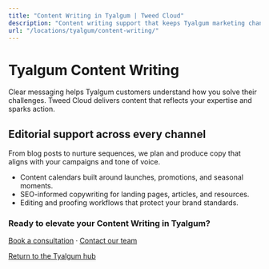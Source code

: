 ```yaml
---
title: "Content Writing in Tyalgum | Tweed Cloud"
description: "Content writing support that keeps Tyalgum marketing channels fresh."
url: "/locations/tyalgum/content-writing/"
---
```


# Tyalgum Content Writing

Clear messaging helps Tyalgum customers understand how you solve their challenges. Tweed Cloud delivers content that reflects your expertise and sparks action.

## Editorial support across every channel

From blog posts to nurture sequences, we plan and produce copy that aligns with your campaigns and tone of voice.

- Content calendars built around launches, promotions, and seasonal moments.
- SEO-informed copywriting for landing pages, articles, and resources.
- Editing and proofing workflows that protect your brand standards.

### Ready to elevate your Content Writing in Tyalgum?

[Book a consultation](/consultation/) · [Contact our team](/contact/)

[Return to the Tyalgum hub](/locations/tyalgum/)
